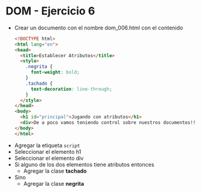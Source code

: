 # DOM - Ejercicio 6

* Crear un documento con el nombre dom_006.html con el contenido
  ```html
  <!DOCTYPE html>
  <html lang="en">
  <head>
    <title>Establecer Atributos</title>
    <style>
      .negrita {
        font-weight: bold;
      }
      .tachado {
        text-decoration: line-through;
      }
    </style>
  </head>
  <body>
    <h1 id="principal">Jugando con atributos</h1>
    <div>De a poco vamos teniendo control sobre nuestros documentos!!!</div>
  </body>
  </html>
  ```
* Agregar la etiqueta `script`
* Seleccionar el elemento h1
* Seleccionar el elemento div
* Si alguno de los dos elementos tiene atributos entonces
  * Agregar la clase **tachado**
* Sino
  * Agregar la clase **negrita**